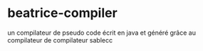 # beatrice-compiler
un compilateur de pseudo code écrit en java et généré grâce au compilateur de compilateur sablecc
